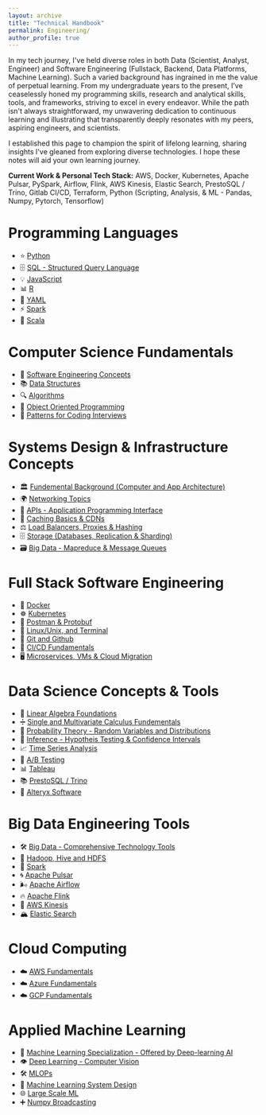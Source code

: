 ```yaml
---
layout: archive
title: "Technical Handbook"
permalink: Engineering/
author_profile: true
---
```


In my tech journey, I've held diverse roles in both Data (Scientist, Analyst, Engineer) and Software Engineering (Fullstack, Backend, Data Platforms, Machine Learning). Such a varied background has ingrained in me the value of perpetual learning. From my undergraduate years to the present, I’ve ceaselessly honed my programming skills, research and analytical skills, tools, and frameworks, striving to excel in every endeavor. While the path isn't always straightforward, my unwavering dedication to continuous learning and illustrating that transparently deeply resonates with my peers, aspiring engineers, and scientists.

I established this page to champion the spirit of lifelong learning, sharing insights I've gleaned from exploring diverse technologies. I hope these notes will aid your own learning journey.

__Current Work & Personal Tech Stack:__ AWS, Docker, Kubernetes, Apache Pulsar, PySpark, Airflow, Flink, AWS Kinesis, Elastic Search, PrestoSQL / Trino, Gitlab CI/CD, Terraform, Python (Scripting, Analysis, & ML - Pandas, Numpy, Pytorch, Tensorflow)

# Programming Languages

- ⭐ [Python](https://tahirm.notion.site/Python-23512f9e5aca4fe99b505f8aec3d61b3)
- 🗄️ [SQL - Structured Query Language](https://tahirm.notion.site/SQL-Structured-Query-Language-3d3b50eb6cb74e8bada9eb13f4be4563)
- 💡 [JavaScript](https://www.notion.so/JavaScript-327dc9775c85491884a0fe4dc74a4748?pvs=21)
- 📊 [R](https://tahirm.notion.site/R-Programming-Language-crash-course-3be5e36b1d76446c915fcef585a7a8c9)
- 📝 [YAML](https://tahirm.notion.site/YAML-45a7a46fe3f84403abafb8dc04af89a7?pvs=4)
- ⚡️ [Spark](https://tahirm.notion.site/Spark-32eb04fb0db24261b7a7e7168ccf27e4?pvs=4)
- 🔧 [Scala](https://tahirm.notion.site/Scala-Crash-Course-61a4f99377bc40eba71c40a72b467b72)

# Computer Science Fundamentals

- 🚀 [Software Engineering Concepts](https://tahirm.notion.site/Software-Engineering-Concepts-05d56b701b5048a99bf2d80f6b05310d?pvs=4)
- 📚 [Data Structures](https://tahirm.notion.site/Data-Structures-23671ba52b4b4fe387d6f43a596bd58c?pvs=4)
- 🔍 [Algorithms](https://tahirm.notion.site/Algorithms-043c3ce6a3d74ddabee60ccd3f72d88a?pvs=4)
- 🧪 [Object Oriented Programming](https://www.notion.so/Object-Oriented-Programming-94a878065ed44c9b8a36b348a1d0ff38?pvs=21)
- 🎯 [Patterns for Coding Interviews](https://tahirm.notion.site/Patterns-for-Coding-Interviews-fdee4b717ef745ee871aab2e2ad905be)

# Systems Design & Infrastructure Concepts 

- 🏛️ [Fundemental Background (Computer and App Architecture)](https://tahirm.notion.site/Fundamental-Background-Computer-and-App-Architecture-91bb2afd715c434f87eef130f16ca91c)
- 🌍 [Networking Topics](https://tahirm.notion.site/Networking-Topics-6013a72af90b41389d230b2c0df51032?pvs=4)
- 🤝 [APIs - Application Programming Interface](https://tahirm.notion.site/APIs-Application-Interface-Programming-4f6ad8942a5f4343a6decf904f2a0d93?pvs=4)
- 🔄 [Caching Basics & CDNs](https://tahirm.notion.site/Caching-Basics-84539429773243c68f1d3d2ce88d97d9)
- ⚖️ [Load Balancers, Proxies & Hashing](https://tahirm.notion.site/Load-Balancers-and-Hashing-2cd5c08993a74ff0b75bb071b0d7e0e3?pvs=4)
- 🗄️ [Storage (Databases, Replication & Sharding)](https://tahirm.notion.site/Storage-DBs-Replication-Sharding-and-Object-Storage-7e8f6047d319472eba66ec94be75b7fa)
- 🗃️ [Big Data - Mapreduce & Message Queues](https://tahirm.notion.site/Big-Data-Mapreduce-and-Message-Queues-4e05a43466d248d1a5d375f548eb2f81)

# Full Stack Software Engineering

- 🐳 [Docker](https://tahirm.notion.site/Docker-8b83f6f6a2b243cf826d5db2dc1f13f4?pvs=4)
- ☸️ [Kubernetes](https://tahirm.notion.site/Kubernetes-da5c2f5185524f798617ca3bf914df1c)
- 📮 [Postman & Protobuf](https://tahirm.notion.site/Protobuf-and-Postman-ebf019a27f94483a9c3573c48d13bd8b)
- 🐧 [Linux/Unix, and Terminal](https://tahirm.notion.site/Linux-Unix-and-Terminal-695bdccb00c94df591f44154a4b4fe0d?pvs=4)
- 🐙 [Git and Github](https://tahirm.notion.site/Git-and-Github-f82d3e3433974110970f423d131fa59d?pvs=4)
- 🚀 [CI/CD Fundamentals](https://tahirm.notion.site/CI-CD-Fundementals-13fa2d8c07ef4d039d652d429cfcabb0)
- 🖥️  [Microservices, VMs & Cloud Migration](https://tahirm.notion.site/Cloud-Computing-116505e760a24ba3b8373dd7c023c331)


# Data Science Concepts & Tools

- 🔢 [Linear Algebra Foundations](https://tahirm.notion.site/Linear-Algebra-Foundations-80574f51ca944c9a8b9196431ac1fbb9?pvs=4)
- ➗ [Single and Multivariate Calculus Fundementals](https://tahirm.notion.site/Calculus-b1aa6236b1014b2496a2462a7982d7c3)
- 🎲 [Probability Theory - Random Variables and Distributions](https://tahirm.notion.site/Probability-ec9e11463ec2447b98506a3267f13fab)
- 🎯 [Inference - Hypotheis Testing & Confidence Intervals](https://tahirm.notion.site/Inference-Estimation-Confidence-Intervals-and-Hypothesis-Testing-b6393a2330db423ca150bcb3eb7786c9)
- 📈 [Time Series Analysis](https://tahirm.notion.site/Time-Series-Analysis-344701dc8c7b4c2288e54144dc9727d1)
- 🧪 [A/B Testing](https://tahirm.notion.site/A-B-Testing-Correct_Link_Here)
- 📊 [Tableau](https://www.notion.so/Tableau-508337e681d5411082982f9929380304?pvs=21)
- 📚 [PrestoSQL / Trino](https://tahirm.notion.site/Alteryx-Software-89771945449648edb7676c14f3912043)
- 🔧 [Alteryx Software](https://tahirm.notion.site/Alteryx-Software-89771945449648edb7676c14f3912043)

# Big Data Engineering Tools

- 🛠️ [Big Data - Comprehensive Technology Tools](https://tahirm.notion.site/Big-Data-Hadoop-HDFS-Spark-Scala-3e860bedb09e46d4abad030642e6259f)
- 🐘 [Hadoop, Hive and HDFS](https://www.notion.so/Big-Data-Hadoop-HDFS-Spark-Scala-3e860bedb09e46d4abad030642e6259f?pvs=21)
- 🚀 [Spark](www.github.com)
- 🌀 [Apache Pulsar](https://www.example.com/apache-pulsar)
- 🌬️ [Apache Airflow](https://www.example.com/apache-airflow)
- 🔥 [Apache Flink](https://tahirm.notion.site/Apache-Flink-e4237be7c88047159bf0869fe4271d89)
- 🌊 [AWS Kinesis](https://www.example.com/aws-kinesis)
- 🏔️ [Elastic Search](https://www.example.com/elastic-search)

# Cloud Computing

- ☁️ [AWS Fundamentals](https://www.example.com/aws-fundamentals)
- ☁️ [Azure Fundamentals](https://www.example.com/azure-fundamentals)
- ☁️ [GCP Fundamentals](https://www.example.com/gcp-fundamentals)

# Applied Machine Learning

- 🤖 [Machine Learning Specialization - Offered by Deep-learning AI](https://www.notion.so/Machine-Learning-Specialization-Offered-by-Deep-learning-AI-68e6cc23bc034453b7bdbf4d8161d048?pvs=21)
- 👁️ [Deep Learning - Computer Vision](https://www.notion.so/Deep-Learning-Computer-Vision-25bcbbb5625747009c8ccb6d094aafe2?pvs=21)
- 🛠️ [MLOPs](https://www.notion.so/MLOPs-4de055f4ad5141618cb796989a30ac1b?pvs=21)
- 🧠 [Machine Learning System Design](https://www.notion.so/Machine-Learning-System-Design-f9f0879cb2bb41ed84e1b21bb69a50d6?pvs=21)
- 🌐 [Large Scale ML](https://www.notion.so/Large-Scale-ML-10fddc5d0de34e6a974e873d6aa1c2a5?pvs=21)
- ➕ [Numpy Broadcasting](https://www.notion.so/Numpy-Broadcasting-cfb42b3b8432413e8007dc04c9dbce42?pvs=21)
